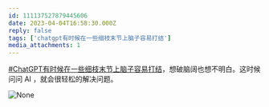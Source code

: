 ```yaml
---
id: 111137527879445606
date: 2023-04-04T16:58:30.000Z
reply: false
tags: ['chatgpt有时候在一些细枝末节上脑子容易打结']
media_attachments: 1
---
```


[#ChatGPT有时候在一些细枝末节上脑子容易打结](https://e5n.cc/tags/ChatGPT%E6%9C%89%E6%97%B6%E5%80%99%E5%9C%A8%E4%B8%80%E4%BA%9B%E7%BB%86%E6%9E%9D%E6%9C%AB%E8%8A%82%E4%B8%8A%E8%84%91%E5%AD%90%E5%AE%B9%E6%98%93%E6%89%93%E7%BB%93)，想破脑阔也想不明白。这时候问问 AI ，就会很轻松的解决问题。

![None](https://files.e5n.cc/media_attachments/files/111/219/465/679/943/742/original/02ead5ee5d1c9f3c.webp)
